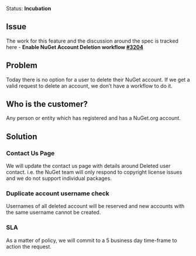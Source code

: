 Status: **Incubation**

## Issue
The work for this feature and the discussion around the spec is tracked here - **Enable NuGet Account Deletion workflow [#3204](https://github.com/NuGet/NuGetGallery/issues/3204)**


##  Problem
Today there is no option for a user to delete their NuGet account. If we get a valid request to delete an account, we don’t have a workflow to do it.

## Who is the customer?
Any person or entity which has registered and has a NuGet.org account.

## Solution



### Contact Us Page
We will update the contact us page with details around Deleted user contact. i.e. the NuGet team will only respond to copyright license issues and we do not support individual packages.

### Duplicate account username check
Usernames of all deleted account will be reserved and new accounts with the same username cannot be created.

### SLA
As a matter of policy, we will commit to a 5 business day time-frame to action the request.




